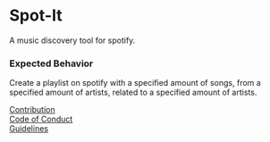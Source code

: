 # Spot-It
A music discovery tool for spotify.

### Expected Behavior
Create a playlist on spotify with a specified amount of songs, from a specified amount of artists, related to a specified amount of artists.

[Contribution](CONTRIBUTION.md)  
[Code of Conduct](code_of_conduct.md)  
[Guidelines](GUIDELINES.md)  
